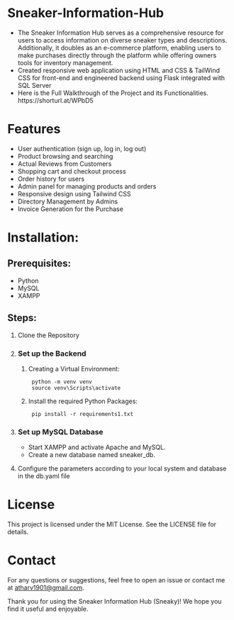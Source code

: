 # Sneaker-Information-Hub
<ul>
<li>The Sneaker Information Hub serves as a comprehensive resource for users to access information on diverse sneaker types and descriptions. Additionally, it doubles as an e-commerce platform, enabling users to make purchases directly through the platform while offering owners tools for inventory management.
    
<li>Created responsive web application  using HTML and  CSS & TailWind CSS for front-end and engineered backend using Flask integrated with SQL Server

<li>Here is the Full Walkthrough of the Project and its Functionalities. https://shorturl.at/WPbD5</li>

</ul>

# Features
<ul>
<li>User authentication (sign up, log in, log out)</li>
<li>Product browsing and searching</li>
<li>Actual Reviews from Customers</li>
<li>Shopping cart and checkout process</li>
<li>Order history for users</li>
<li>Admin panel for managing products and orders</li>
<li>Responsive design using Tailwind CSS</li>
<li>Directory Management by Admins</li>
<li>Invoice Generation for the Purchase</li>
</ul>


# Installation:

## Prerequisites:
<ul>
  <li>Python</li>
  <li>MySQL</li>
  <li>XAMPP</li>
</ul>

## Steps:

1. Clone the Repository

2. ### Set up the Backend
   <ol>
    <li>Creating a Virtual Environment:
        
        python -m venv venv
        source venv\Scripts\activate
    </li>
    <li>Install the required Python Packages:
     
        pip install -r requirements1.txt
    </li>
</ol>


3. ### Set up MySQL Database
    <ul>
        <li>Start XAMPP and activate Apache and MySQL.</li>
        <li>Create a new database named sneaker_db.</li>
    </ul>


4. Configure the parameters according to your local system and database in the db.yaml file





# License
This project is licensed under the MIT License. See the LICENSE file for details.

# Contact
For any questions or suggestions, feel free to open an issue or contact me at atharv1901@gmail.com.

Thank you for using the Sneaker Information Hub (Sneaky)! We hope you find it useful and enjoyable.
